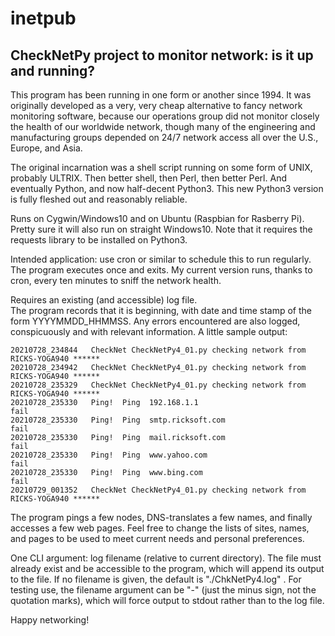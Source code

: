 # inetpub

## CheckNetPy project to monitor network: is it up and running?
This program has been running in one form or another since 1994.  It was originally developed as a very, very cheap alternative to fancy network monitoring software, because our operations group did not monitor closely the health of our worldwide network, though many of the engineering and manufacturing groups depended on 24/7 network access all over the U.S., Europe, and Asia.  

The original incarnation was a shell script running on some form of UNIX, probably ULTRIX.  Then better shell, then Perl, then better Perl.  And eventually Python, and now half-decent Python3.  This new Python3 version is fully fleshed out and reasonably reliable.  

Runs on Cygwin/Windows10 and on Ubuntu (Raspbian for Rasberry Pi).  Pretty sure it will also run on straight Windows10.  Note that it requires the requests library to be installed on Python3.  

Intended application: use cron or similar to schedule this to run regularly.
The program executes once and exits.  My current version runs, thanks to cron, every ten minutes to sniff the network health.  

Requires an existing (and accessible) log file.  
The program records that it is beginning, with date and time stamp of the form 
YYYYMMDD_HHMMSS.  Any errors encountered are also logged, conspicuously and with relevant information. A little sample output:

    20210728_234844   CheckNet CheckNetPy4_01.py checking network from RICKS-YOGA940 ******
    20210728_234942   CheckNet CheckNetPy4_01.py checking network from RICKS-YOGA940 ******
    20210728_235329   CheckNet CheckNetPy4_01.py checking network from RICKS-YOGA940 ******
    20210728_235330   Ping!  Ping  192.168.1.1                                  fail
    20210728_235330   Ping!  Ping  smtp.ricksoft.com                            fail
    20210728_235330   Ping!  Ping  mail.ricksoft.com                            fail
    20210728_235330   Ping!  Ping  www.yahoo.com                                fail
    20210728_235330   Ping!  Ping  www.bing.com                                 fail
    20210729_001352   CheckNet CheckNetPy4_01.py checking network from RICKS-YOGA940 ******

The program pings a few nodes, DNS-translates a few names, and finally accesses a few web pages.  Feel free to change the lists of sites, names, and pages to be used to meet current needs and personal preferences.  

One CLI argument: log filename (relative to current directory).  The file must already exist and be accessible to the program, which will append its output to the file.  If no filename is given, the default is "./ChkNetPy4.log" .
For testing use, the filename argument can be "-" (just the minus sign, not the quotation marks), which will force output to stdout rather than to the log file.  

Happy networking!

